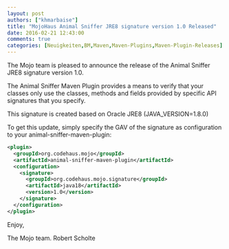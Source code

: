 ```yaml
---
layout: post
authors: ["khmarbaise"]
title: "MojoHaus Animal Sniffer JRE8 signature version 1.0 Released"
date: 2016-02-21 12:43:00
comments: true
categories: [Neuigkeiten,BM,Maven,Maven-Plugins,Maven-Plugin-Releases]
---
```

The Mojo team is pleased to announce the release of the Animal Sniffer JRE8
signature version 1.0.

The Animal Sniffer Maven Plugin provides a means to verify that your classes
only use the classes, methods and fields provided by specific API signatures
that you specify.

This signature is created based on Oracle JRE8 (JAVA_VERSION=1.8.0)

To get this update, simply specify the GAV of the signature as configuration to
your animal-sniffer-maven-plugin:

```xml
<plugin>
  <groupId>org.codehaus.mojo</groupId>
  <artifactId>animal-sniffer-maven-plugin</artifactId>
  <configuration>
    <signature>
      <groupId>org.codehaus.mojo.signature</groupId>
      <artifactId>java18</artifactId>
      <version>1.0</version>
    </signature>
  </configuration>
</plugin>
```


Enjoy,

The Mojo team.
Robert Scholte
